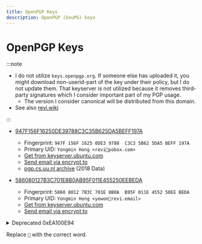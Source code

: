 ```yaml
---
title: OpenPGP Keys
description: OpenPGP (GnuPG) keys
---
```


# OpenPGP Keys

:::note

- I do not utilize `keys.openpgp.org`. If someone else has uploaded it, you
  might download non-userid-part of the key under their policy, but I do not
  update them. That keyserver is not utilized because it removes third-party
  signatures which I consider important part of my PGP usage.
    - The version I consider canonical will be distributed from this
  domain.
- See also [revi.wiki](https://revi.wiki/wiki/GnuPG)

:::

<!--
SPDX-FileCopyrightText: (C) 2024 Hong Yongmin (https://revi.xyz/) <yewon@revi.email>

SPDX-License-Identifier: LicenseRef-CC-BY-2.0-KR
-->

<!-- prettier-ignore -->
- [947F156F16250DE39788C3C35B625DA5BEFF197A](https://revi.xyz/0xBEFF197A.asc)
  - Fingerprint: `947F 156F 1625 0DE3 9788  C3C3 5B62 5DA5 BEFF 197A`
  - Primary UID: `Yongmin Hong <revi📮pobox.com>`
  - [Get from keyserver.ubuntu.com](https://keyserver.ubuntu.com/pks/lookup?op=vindex&fingerprint=on&search=0x5B625DA5BEFF197A)
  - [Send email via encrypt.to](https://encrypt.to/0x947F156F16250DE39788C3C35B625DA5BEFF197A)
  - [pgp.cs.uu.nl archive](https://archive.is/B2qu3) (2018 Data)

- [586080127B3C701E8B0AB95F011E455250EEBEDA](https://revi.xyz/0x50EEBEDA.asc)
  - Fingerprint: `5860 8012 7B3C 701E 8B0A  B95F 011E 4552 50EE BEDA`
  - Primary UID: `Yongmin Hong <yewon📮revi.email>`
  - [Get from keyserver.ubuntu.com](https://keyserver.ubuntu.com/pks/lookup?op=vindex&search=0x011E455250EEBEDA)
  - [Send email via encrypt.to](https://encrypt.to/0x586080127B3C701E8B0AB95F011E455250EEBEDA)

<details>
<summary>Deprecated 0xEA100E94</summary>

- [12DD5306418C8E0A8F55761D1EB4F6CEEA100E94](https://revi.xyz/0xEA100E94.asc)
  - Fingerprint: `12DD 5306 418C 8E0A 8F55  761D 1EB4 F6CE EA10 0E94`
  - Primary UID: `Yongmin Hong <revi📮omglol.email>`
  - [Get from keyserver.ubuntu.com](https://keyserver.ubuntu.com/pks/lookup?op=vindex&fingerprint=on&search=0x1EB4F6CEEA100E94)
  - [Send email via encrypt.to](https://encrypt.to/0x12DD5306418C8E0A8F55761D1EB4F6CEEA100E94)

</details>

Replace `📮` with the correct word.
